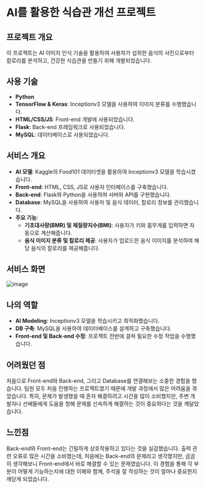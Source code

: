# AI를 활용한 식습관 개선 프로젝트

## 프로젝트 개요
이 프로젝트는 AI 이미지 인식 기술을 활용하여 사용자가 섭취한 음식의 사진으로부터 칼로리를 분석하고, 건강한 식습관을 만들기 위해 개발되었습니다. 

## 사용 기술
- **Python**
- **TensorFlow & Keras**: Inceptionv3 모델을 사용하여 이미지 분류를 수행했습니다.
- **HTML/CSS/JS**: Front-end 개발에 사용되었습니다.
- **Flask**: Back-end 프레임워크로 사용되었습니다.
- **MySQL**: 데이터베이스로 사용되었습니다.

## 서비스 개요
- **AI 모델**: Kaggle의 Food101 데이터셋을 활용하여 Inceptionv3 모델을 학습시켰습니다.
- **Front-end**: HTML, CSS, JS로 사용자 인터페이스를 구축했습니다.
- **Back-end**: Flask와 Python을 사용하여 서버와 API를 구현했습니다.
- **Database**: MySQL을 사용하여 사용자 및 음식 데이터, 칼로리 정보를 관리했습니다.
- **주요 기능**:
  - **기초대사량(BMR) 및 체질량지수(BMI)**: 사용자가 키와 몸무게를 입력하면 자동으로 계산해줍니다.
  - **음식 이미지 분류 및 칼로리 제공**: 사용자가 업로드한 음식 이미지를 분석하여 해당 음식의 칼로리를 제공해줍니다.
 
## 서비스 화면

![image](https://github.com/user-attachments/assets/f3982a78-4b34-49da-8ad4-fe02b625edd8)


## 나의 역할
- **AI Modeling**: Inceptionv3 모델을 학습시키고 최적화했습니다.
- **DB 구축**: MySQL을 사용하여 데이터베이스를 설계하고 구축했습니다.
- **Front-end 및 Back-end 수정**: 프로젝트 전반에 걸쳐 필요한 수정 작업을 수행했습니다.

## 어려웠던 점
처음으로 Front-end와 Back-end, 그리고 Database를 연결해보는 소중한 경험을 했습니다. 팀원 모두 처음 진행하는 프로젝트였기 때문에 개발 과정에서 많은 어려움을 겪었습니다. 특히, 문제가 발생했을 때 혼자 해결하려고 시간을 많이 소비했지만, 주변 개발자나 선배들에게 도움을 청해 문제를 신속하게 해결하는 것이 중요하다는 것을 깨달았습니다.

## 느낀점
Back-end와 Front-end는 긴밀하게 상호작용하고 있다는 것을 실감했습니다. 출력 관련 오류로 많은 시간을 소비했는데, 처음에는 Back-end의 문제라고 생각했지만, 곰곰이 생각해보니 Front-end에서 바로 해결할 수 있는 문제였습니다. 이 경험을 통해 각 부분이 어떻게 기능하는지에 대한 이해와 함께, 주석을 잘 작성하는 것이 얼마나 중요한지 깨닫게 되었습니다.
